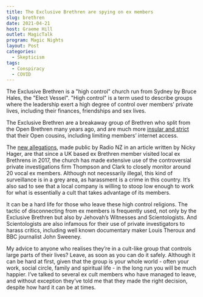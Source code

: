 ```yaml
---
title: The Exclusive Brethren are spying on ex members
slug: brethren
date: 2021-04-21
host: Graeme Hill
outlet: MagicTalk
program: Magic Nights
layout: Post
categories:
  - Skepticism
tags:
  - Conspiracy
  - COVID
---
```


The Exclusive Brethren is a "high control" church run from Sydney by Bruce Hales, the "Elect Vessel". "High control" is a term used to describe groups where the leadership exert a high degree of control over members’ private lives, including their finances, friendships and sex lives.

The Exclusive Brethren are a breakaway group of Brethren who split from the Open Brethren many years ago, and are much more [insular and strict](https://en.wikipedia.org/wiki/Exclusive_Brethren#Criticism) that their Open cousins, including limiting members’ internet access.

The [new allegations](https://www.tvnz.co.nz/one-news/new-zealand/exclusive-brethren-used-private-investigators-spy-ex-members), made public by Radio NZ in an article written by Nicky Hager, are that since a UK based ex Brethren member visited local ex Brethrens in 2017, the church has made extensive use of the controversial private investigations firm Thompson and Clark to closely monitor around 20 vocal ex members. Although not necessarily illegal, this kind of surveillance is in a grey area, as harassment is a crime in this country. It’s also sad to see that a local company is willing to stoop low enough to work for what is essentially a cult that takes advantage of its members.

It can be a hard life for those who leave these high control religions. The tactic of disconnecting from ex members is frequently used, not only by the Exclusive Brethren but also by Jehovah’s Witnesses and Scientologists. And Scientologists are also infamous for their use of private investigators to harass critics, including well known documentary maker Louis Theroux and BBC journalist John Sweeney.

My advice to anyone who realises they’re in a cult-like group that controls large parts of their lives? Leave, as soon as you can do it safely. Although it can be hard at first, given that the group is your whole world - often your work, social circle, family and spiritual life - in the long run you will be much happier. I’ve talked to several ex cult members who have managed to leave, and without exception they’ve told me that they made the right decision, despite how hard it can be at times.
